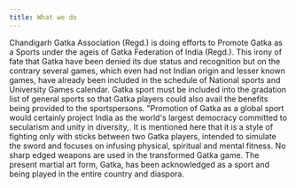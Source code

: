 ```yaml
---
title: What we do
---
```


Chandigarh Gatka Association (Regd.) is doing efforts to Promote Gatka as a
Sports under the ageis of Gatka Federation of India (Regd.).
This irony of fate that Gatka have been denied its due status and
recognition but on the contrary several games, which even had not
Indian origin and lesser known games, have already been included
in the schedule of National sports and University Games calendar.
Gatka sport must be included into the gradation list of general
sports so that Gatka players could also avail the benefits being
provided to the sportspersons. "Promotion of Gatka as a global sport
would certainly project India as the world's largest democracy committed
to secularism and unity in diversity,. It is mentioned here that it is a
style of fighting only with sticks between two Gatka players, intended to
simulate the sword and focuses on infusing physical, spiritual and mental
fitness. No sharp edged weapons are used in the transformed Gatka game.
The present martial art form, Gatka, has been acknowledged as a sport and
being played in the entire country and diaspora.